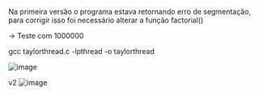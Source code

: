 Na primeira versão o programa estava retornando erro de segmentação, para corrigir isso foi necessário alterar a função factorial()

-> Teste com 1000000

gcc taylorthread.c -lpthread -o taylorthread


![image](https://github.com/Amiltonlopescosta/Computa-oParalela/assets/79999632/e1ef4636-adad-4b00-88b5-62adf6423da9)

v2
![image](https://github.com/Amiltonlopescosta/Computa-oParalela/assets/79999632/b7377c0f-a5b8-4dab-a98f-02abe5bb1ff1)
